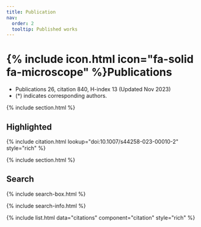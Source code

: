 ```yaml
---
title: Publication
nav:
  order: 2
  tooltip: Published works
---
```


# {% include icon.html icon="fa-solid fa-microscope" %}Publications

- Publications 26, citation 840, H-index 13 (Updated Nov 2023)
- (*) indicates corresponding authors.
  
{% include section.html %}

## Highlighted

{% include citation.html lookup="doi:10.1007/s44258-023-00010-2" style="rich" %}

{% include section.html %}

## Search

{% include search-box.html %}

{% include search-info.html %}

{% include list.html data="citations" component="citation" style="rich" %}
